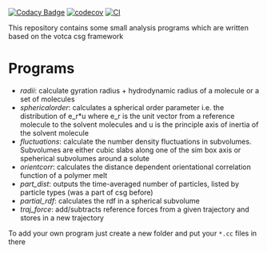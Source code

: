 [![Codacy Badge](https://app.codacy.com/project/badge/Grade/c22e2fb9c1f24dfa9afaed66ecfd7c08)](https://www.codacy.com/gh/votca/csgapps?utm_source=github.com&amp;utm_medium=referral&amp;utm_content=votca/csgapps&amp;utm_campaign=Badge_Grade)
[![codecov](https://codecov.io/gh/votca/csgapps/branch/master/graph/badge.svg)](https://codecov.io/gh/votca/csgapps)
[![CI](https://github.com/votca/votca/workflows/CI/badge.svg?branch=stable)](https://github.com/votca/votca/actions?query=workflow%3ACI+branch%3Astable)

This repository contains some small analysis programs which are written based on the votca csg framework

# Programs

*   _radii_: calculate gyration radius + hydrodynamic radius of a molecule or a set of molecules
*   _sphericalorder_: calculates a spherical order parameter i.e. the distribution of e\_r\*u where e\_r is the unit vector from a reference molecule to the solvent molecules and u is the principle axis of inertia of the solvent molecule
*   _fluctuations_: calculate the number density fluctuations in subvolumes. Subvolumes are either cubic slabs along one of the sim box axis or speherical subvolumes around a solute
*   _orientcorr_: calculates the distance dependent orientational correlation function of a polymer melt
*   _part_dist_: outputs the time-averaged number of particles, listed by particle types (was a part of csg before)
*   _partial\_rdf_: calculates the rdf in a spherical subvolume
*   _traj\_force_: add/subtracts reference forces from a given trajectory and stores in a new trajectory

To add your own program just create a new folder and put your `*.cc` files in there
